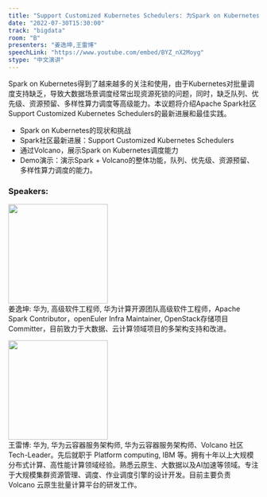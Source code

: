 ```yaml
---
title: "Support Customized Kubernetes Schedulers: 为Spark on Kubernetes提供更完善的调度能力"
date: "2022-07-30T15:30:00"
track: "bigdata"
room: "B"
presenters: "姜逸坤,王雷博"
speechLink: "https://www.youtube.com/embed/BYZ_nX2Moyg"
stype: "中文演讲"
---
```

Spark on Kubernetes得到了越来越多的关注和使用，由于Kubernetes对批量调度支持缺乏，导致大数据场景调度经常出现资源死锁的问题，同时，缺乏队列、优先级、资源预留、多样性算力调度等高级能力。本议题将介绍Apache Spark社区Support Customized Kubernetes Schedulers的最新进展和最佳实践。

- Spark on Kubernetes的现状和挑战
- Spark社区最新进展：Support Customized Kubernetes Schedulers
- 通过Volcano，展示Spark on Kubernetes调度能力
- Demo演示：演示Spark + Volcano的整体功能，队列、优先级、资源预留、多样性算力调度的能力。
 ### Speakers: 
 <img src="images/speaker/1202.png" width="200" /><br>姜逸坤: 华为, 高级软件工程师, 华为计算开源团队高级软件工程师，Apache Spark Contributor，openEuler Infra Maintainer, OpenStack存储项目Committer，目前致力于大数据、云计算领域项目的多架构支持和改进。

 <img src="images/speaker/1202_2.png" width="200" /><br>王雷博: 华为, 华为云容器服务架构师, 华为云容器服务架构师、Volcano 社区 Tech-Leader。先后就职于 Platform computing, IBM 等。拥有十年以上大规模分布式计算、高性能计算领域经验。熟悉云原生、大数据以及AI加速等领域。专注于大规模集群资源管理、调度、作业调度引擎的设计开发。目前主要负责 Volcano 云原生批量计算平台的研发工作。

 